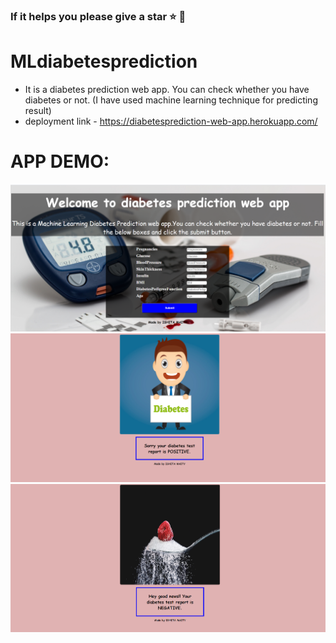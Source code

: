 ### If it helps you please give a star ⭐ 🙂

# MLdiabetesprediction
* It is a diabetes prediction web app. You can check whether you have diabetes or not. (I have used machine learning technique for predicting result)
* deployment link - https://diabetesprediction-web-app.herokuapp.com/

# APP DEMO:
![alt-text](https://github.com/babiishita09/MLdiabetesprediction/blob/master/ML_diabetesPrediction/Screenshot%20(9).png)
![alt-text](https://github.com/babiishita09/MLdiabetesprediction/blob/master/ML_diabetesPrediction/Screenshot%20(10).png)
![alt-text](https://github.com/babiishita09/MLdiabetesprediction/blob/master/ML_diabetesPrediction/Screenshot%20(12).png)
